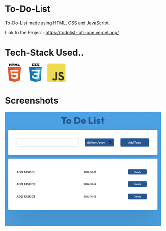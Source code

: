 # To-Do-List

To-Do-List made using HTML, CSS and JavaScript.

Link to the Project : https://todolist-iota-one.vercel.app/


# Tech-Stack Used..
<img src="https://github.com/devicons/devicon/blob/master/icons/html5/html5-original-wordmark.svg" title="HTML" alt="HTML" width="60" height="60"/>&nbsp;
<img src="https://github.com/devicons/devicon/blob/master/icons/css3/css3-original-wordmark.svg" title="css3" alt="css3" width="60" height="60"/>&nbsp;
<img src="https://raw.githubusercontent.com/devicons/devicon/master/icons/javascript/javascript-original.svg" alt="javascript" width="60" height="60"/>

# Screenshots
<img src="https://raw.githubusercontent.com/ishani-1255/To-Do-List/main/Screenshot%202022-10-13%20at%2011.36.02%20PM.png" alt="Screenshot" width="1280" height=""/>
